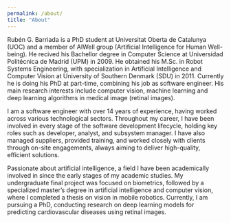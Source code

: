 ```yaml
---
permalink: /about/
title: "About"
---
```


Rubén G. Barriada is a PhD student at Universitat Oberta de Catalunya (UOC) and a member of AIWell group
(Artificial Intelligence for Human Well-being). He recived his Bachellor degree in Computer Science at
Universidad Politécnica de Madrid (UPM) in 2009. He obtained his M.Sc. in Robot Systems Engineering, with specialization
in Artificial Intelligence and Computer Vision at University of Southern Denmark (SDU) in 2011. Currently he is doing
his PhD at part-time, combining his job as software engineer. His main research interests include computer vision,
machine learning and deep learning algorithms in medical image (retinal images).


I am a software engineer with over 14 years of experience, having worked across various technological sectors. Throughout
my career, I have been involved in every stage of the software development lifecycle, holding key roles such as developer,
analyst, and subsystem manager. I have also managed suppliers, provided training, and worked closely with clients
through on-site engagements, always aiming to deliver high-quality, efficient solutions.


Passionate about artificial intelligence, a field I have been academically involved in since the early stages of my
academic studies. My undergraduate final project was focused on biometrics, followed by a specialized master’s degree in artificial
intelligence and computer vision, where I completed a thesis on vision in mobile robotics. Currently, I am pursuing
a PhD, conducting research on deep learning models for predicting cardiovascular diseases using retinal images.